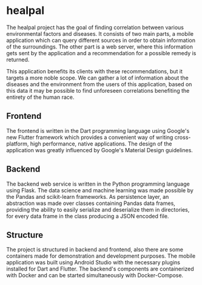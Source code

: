 # healpal

The healpal project has the goal of finding correlation between various environmental factors and diseases. It consists of two main parts, a mobile application which can query different sources in order to obtain information of the surroundings. The other part is a web server, where this information gets sent by the application and a recommendation for a possible remedy is returned.

This application benefits its clients with these recommendations, but it targets a more noble scope. We can gather a lot of information about the diseases and the environment from the users of this application, based on this data it may be possible to find unforeseen correlations benefiting the entirety of the human race.

## Frontend
The frontend is written in the Dart programming language using Google's new Flutter framework which provides a convenient way of writing cross-platform, high performance, native applications. The design of the application was greatly influenced by Google's Material Design guidelines.

## Backend
The backend web service is written in the Python programming language using Flask. The data science and machine learning was made possible by the Pandas and scikit-learn frameworks. As persistence layer, an abstraction was made over classes containing Pandas data frames, providing the ability to easily serialize and deserialize them in directories, for every data frame in the class producing a JSON encoded file.

## Structure
The project is structured in backend and frontend, also there are some containers made for demonstration and development purposes. The mobile application was built using Android Studio with the necessary plugins installed for Dart and Flutter. The backend's components are containerized with Docker and can be started simultaneously with Docker-Compose.
